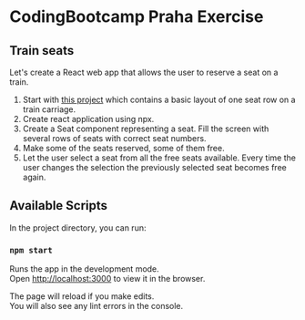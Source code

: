 # CodingBootcamp Praha Exercise
## Train seats

Let's create a React web app that allows the user to reserve a seat on a train.

1. Start with [this project](https://classes.codingbootcamp.cz/assets/classes/956/train.zip) which contains a basic layout of one seat row on a train carriage.
1. Create react application using npx.
1. Create a Seat component representing a seat. Fill the screen with several rows of seats with correct seat numbers.
1. Make some of the seats reserved, some of them free.
1. Let the user select a seat from all the free seats available. Every time the user changes the selection the previously selected seat becomes free again.

## Available Scripts

In the project directory, you can run:

### `npm start`

Runs the app in the development mode.\
Open [http://localhost:3000](http://localhost:3000) to view it in the browser.

The page will reload if you make edits.\
You will also see any lint errors in the console.
